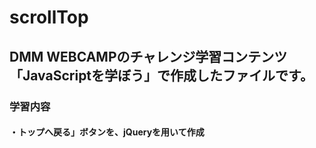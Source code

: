 # scrollTop
## DMM WEBCAMPのチャレンジ学習コンテンツ「JavaScriptを学ぼう」で作成したファイルです。
### 学習内容
#### ・トップへ戻る」ボタンを、jQueryを用いて作成